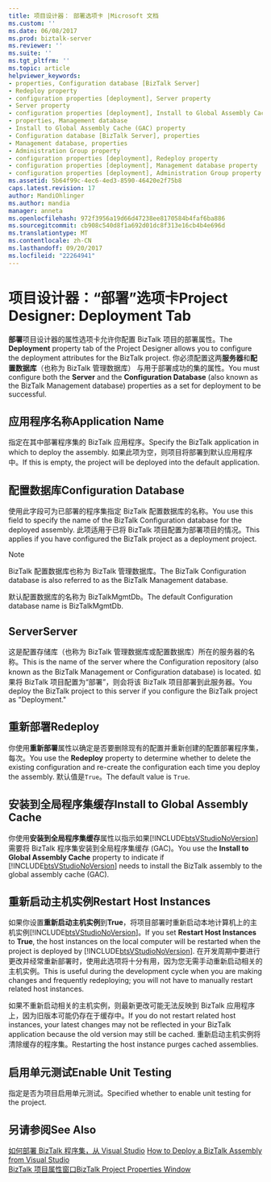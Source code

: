 ```yaml
---
title: 项目设计器： 部署选项卡 |Microsoft 文档
ms.custom: ''
ms.date: 06/08/2017
ms.prod: biztalk-server
ms.reviewer: ''
ms.suite: ''
ms.tgt_pltfrm: ''
ms.topic: article
helpviewer_keywords:
- properties, Configuration database [BizTalk Server]
- Redeploy property
- configuration properties [deployment], Server property
- Server property
- configuration properties [deployment], Install to Global Assembly Cache (GAC) property
- properties, Management database
- Install to Global Assembly Cache (GAC) property
- Configuration database [BizTalk Server], properties
- Management database, properties
- Administration Group property
- configuration properties [deployment], Redeploy property
- configuration properties [deployment], Management database property
- configuration properties [deployment], Administration Group property
ms.assetid: 5b64f99c-4ec6-4ed3-8590-46420e2f75b8
caps.latest.revision: 17
author: MandiOhlinger
ms.author: mandia
manager: anneta
ms.openlocfilehash: 972f3956a19d66d47238ee8170584b4faf6ba886
ms.sourcegitcommit: cb908c540d8f1a692d01dc8f313e16cb4b4e696d
ms.translationtype: MT
ms.contentlocale: zh-CN
ms.lasthandoff: 09/20/2017
ms.locfileid: "22264941"
---
```

# <a name="project-designer-deployment-tab"></a><span data-ttu-id="c21f9-102">项目设计器：“部署”选项卡</span><span class="sxs-lookup"><span data-stu-id="c21f9-102">Project Designer: Deployment Tab</span></span>
<span data-ttu-id="c21f9-103">**部署**项目设计器的属性选项卡允许你配置 BizTalk 项目的部署属性。</span><span class="sxs-lookup"><span data-stu-id="c21f9-103">The **Deployment** property tab of the Project Designer allows you to configure the deployment attributes for the BizTalk project.</span></span> <span data-ttu-id="c21f9-104">你必须配置这两**服务器**和**配置数据库**（也称为 BizTalk 管理数据库） 与用于部署成功的集的属性。</span><span class="sxs-lookup"><span data-stu-id="c21f9-104">You must configure both the **Server** and the **Configuration Database** (also known as the BizTalk Management database) properties as a set for deployment to be successful.</span></span>  
  
## <a name="application-name"></a><span data-ttu-id="c21f9-105">应用程序名称</span><span class="sxs-lookup"><span data-stu-id="c21f9-105">Application Name</span></span>  
 <span data-ttu-id="c21f9-106">指定在其中部署程序集的 BizTalk 应用程序。</span><span class="sxs-lookup"><span data-stu-id="c21f9-106">Specify the BizTalk application in which to deploy the assembly.</span></span> <span data-ttu-id="c21f9-107">如果此项为空，则项目将部署到默认应用程序中。</span><span class="sxs-lookup"><span data-stu-id="c21f9-107">If this is empty, the project will be deployed into the default application.</span></span>  
  
## <a name="configuration-database"></a><span data-ttu-id="c21f9-108">配置数据库</span><span class="sxs-lookup"><span data-stu-id="c21f9-108">Configuration Database</span></span>  
 <span data-ttu-id="c21f9-109">使用此字段可为已部署的程序集指定 BizTalk 配置数据库的名称。</span><span class="sxs-lookup"><span data-stu-id="c21f9-109">You use this field to specify the name of the BizTalk Configuration database for the deployed assembly.</span></span> <span data-ttu-id="c21f9-110">此项适用于已将 BizTalk 项目配置为部署项目的情况。</span><span class="sxs-lookup"><span data-stu-id="c21f9-110">This applies if you have configured the BizTalk project as a deployment project.</span></span>  
  
> [!NOTE]
>  <span data-ttu-id="c21f9-111">BizTalk 配置数据库也称为 BizTalk 管理数据库。</span><span class="sxs-lookup"><span data-stu-id="c21f9-111">The BizTalk Configuration database is also referred to as the BizTalk Management database.</span></span>  
  
 <span data-ttu-id="c21f9-112">默认配置数据库的名称为 BizTalkMgmtDb。</span><span class="sxs-lookup"><span data-stu-id="c21f9-112">The default Configuration database name is BizTalkMgmtDb.</span></span>  
  
## <a name="server"></a><span data-ttu-id="c21f9-113">Server</span><span class="sxs-lookup"><span data-stu-id="c21f9-113">Server</span></span>  
 <span data-ttu-id="c21f9-114">这是配置存储库（也称为 BizTalk 管理数据库或配置数据库）所在的服务器的名称。</span><span class="sxs-lookup"><span data-stu-id="c21f9-114">This is the name of the server where the Configuration repository (also known as the BizTalk Management or Configuration database) is located.</span></span> <span data-ttu-id="c21f9-115">如果将 BizTalk 项目配置为“部署”，则会将该 BizTalk 项目部署到此服务器。</span><span class="sxs-lookup"><span data-stu-id="c21f9-115">You deploy the BizTalk project to this server if you configure the BizTalk project as "Deployment."</span></span>  
  
## <a name="redeploy"></a><span data-ttu-id="c21f9-116">重新部署</span><span class="sxs-lookup"><span data-stu-id="c21f9-116">Redeploy</span></span>  
 <span data-ttu-id="c21f9-117">你使用**重新部署**属性以确定是否要删除现有的配置并重新创建的配置部署程序集，每次。</span><span class="sxs-lookup"><span data-stu-id="c21f9-117">You use the **Redeploy** property to determine whether to delete the existing configuration and re-create the configuration each time you deploy the assembly.</span></span> <span data-ttu-id="c21f9-118">默认值是`True`。</span><span class="sxs-lookup"><span data-stu-id="c21f9-118">The default value is `True`.</span></span>  
  
## <a name="install-to-global-assembly-cache"></a><span data-ttu-id="c21f9-119">安装到全局程序集缓存</span><span class="sxs-lookup"><span data-stu-id="c21f9-119">Install to Global Assembly Cache</span></span>  
 <span data-ttu-id="c21f9-120">你使用**安装到全局程序集缓存**属性以指示如果[!INCLUDE[btsVStudioNoVersion](../includes/btsvstudionoversion-md.md)]需要将 BizTalk 程序集安装到全局程序集缓存 (GAC)。</span><span class="sxs-lookup"><span data-stu-id="c21f9-120">You use the **Install to Global Assembly Cache** property to indicate if [!INCLUDE[btsVStudioNoVersion](../includes/btsvstudionoversion-md.md)] needs to install the BizTalk assembly to the global assembly cache (GAC).</span></span>  
  
## <a name="restart-host-instances"></a><span data-ttu-id="c21f9-121">重新启动主机实例</span><span class="sxs-lookup"><span data-stu-id="c21f9-121">Restart Host Instances</span></span>  
 <span data-ttu-id="c21f9-122">如果你设置**重新启动主机实例**到**True**，将项目部署时重新启动本地计算机上的主机实例[!INCLUDE[btsVStudioNoVersion](../includes/btsvstudionoversion-md.md)]。</span><span class="sxs-lookup"><span data-stu-id="c21f9-122">If you set **Restart Host Instances** to **True**, the host instances on the local computer will be restarted when the project is deployed by [!INCLUDE[btsVStudioNoVersion](../includes/btsvstudionoversion-md.md)].</span></span> <span data-ttu-id="c21f9-123">在开发周期中要进行更改并经常重新部署时，使用此选项将十分有用，因为您无需手动重新启动相关的主机实例。</span><span class="sxs-lookup"><span data-stu-id="c21f9-123">This is useful during the development cycle when you are making changes and frequently redeploying; you will not have to manually restart related host instances.</span></span>  
  
 <span data-ttu-id="c21f9-124">如果不重新启动相关的主机实例，则最新更改可能无法反映到 BizTalk 应用程序上，因为旧版本可能仍存在于缓存中。</span><span class="sxs-lookup"><span data-stu-id="c21f9-124">If you do not restart related host instances, your latest changes may not be reflected in your BizTalk application because the old version may still be cached.</span></span> <span data-ttu-id="c21f9-125">重新启动主机实例将清除缓存的程序集。</span><span class="sxs-lookup"><span data-stu-id="c21f9-125">Restarting the host instance purges cached assemblies.</span></span>  
  
## <a name="enable-unit-testing"></a><span data-ttu-id="c21f9-126">启用单元测试</span><span class="sxs-lookup"><span data-stu-id="c21f9-126">Enable Unit Testing</span></span>  
 <span data-ttu-id="c21f9-127">指定是否为项目启用单元测试。</span><span class="sxs-lookup"><span data-stu-id="c21f9-127">Specified whether to enable unit testing for the project.</span></span>  
  
## <a name="see-also"></a><span data-ttu-id="c21f9-128">另请参阅</span><span class="sxs-lookup"><span data-stu-id="c21f9-128">See Also</span></span>  
 <span data-ttu-id="c21f9-129">[如何部署 BizTalk 程序集，从 Visual Studio](../core/how-to-deploy-a-biztalk-assembly-from-visual-studio.md) </span><span class="sxs-lookup"><span data-stu-id="c21f9-129">[How to Deploy a BizTalk Assembly from Visual Studio](../core/how-to-deploy-a-biztalk-assembly-from-visual-studio.md) </span></span>  
 [<span data-ttu-id="c21f9-130">BizTalk 项目属性窗口</span><span class="sxs-lookup"><span data-stu-id="c21f9-130">BizTalk Project Properties Window</span></span>](../core/biztalk-project-properties-window.md)